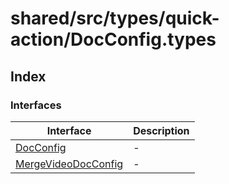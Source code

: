 # shared/src/types/quick-action/DocConfig.types

## Index

### Interfaces

| Interface | Description |
| ------ | ------ |
| [DocConfig](interfaces/DocConfig.md) | - |
| [MergeVideoDocConfig](interfaces/MergeVideoDocConfig.md) | - |
